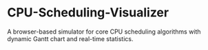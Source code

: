 # CPU-Scheduling-Visualizer
A browser-based simulator for core CPU scheduling algorithms with dynamic Gantt chart and real-time statistics.

